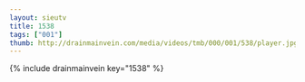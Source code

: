 ```yaml
--- 
layout: sieutv
title: 1538
tags: ["001"]
thumb: http://drainmainvein.com/media/videos/tmb/000/001/538/player.jpg
---
```

{% include drainmainvein key="1538" %} 
